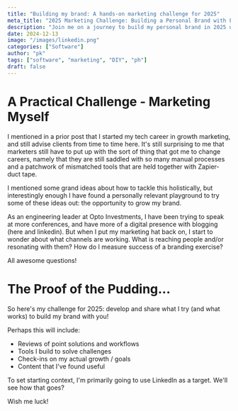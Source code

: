 ```yaml
---
title: "Building my brand: A hands-on marketing challenge for 2025"
meta_title: "2025 Marketing Challenge: Building a Personal Brand with Fresh Strategies"
description: "Join me on a journey to build my personal brand in 2025 using innovative marketing strategies and tools. Explore practical insights and learnings from my experiences in growth marketing and engineering leadership."
date: 2024-12-13
image: "/images/linkedin.png"
categories: ["Software"]
author: "pk"
tags: ["software", "marketing", "DIY", "ph"]
draft: false
---
```


# A Practical Challenge - Marketing Myself

I mentioned in a prior post that I started my tech career in growth marketing, and still advise clients from time to time here.
It's still surprising to me that marketers still have to put up with the sort of thing that got me to change careers, namely that
they are still saddled with so many manual processes and a patchwork of mismatched tools that are held together with Zapier-duct tape.

I mentioned some grand ideas about how to tackle this holistically, but interestingly enough I have found a personally relevant playground
to try some of these ideas out: the opportunity to grow my brand.

As an engineering leader at Opto Investments, I have been trying to speak at more conferences, and have more of a digital presence
with blogging (here and linkedin). But when I put my marketing hat back on, I start to wonder about what channels are working. 
What is reaching people and/or resonating with them? How do I measure success of a branding exercise?

All awesome questions!


# The Proof of the Pudding...

So here's my challenge for 2025: develop and share what I try (and what works) to build my brand with you!

Perhaps this will include:
- Reviews of point solutions and workflows
- Tools I build to solve challenges
- Check-ins on my actual growth / goals
- Content that I've found useful

To set starting context, I'm primarily going to use LinkedIn as a target. We'll see how that goes?

Wish me luck!
